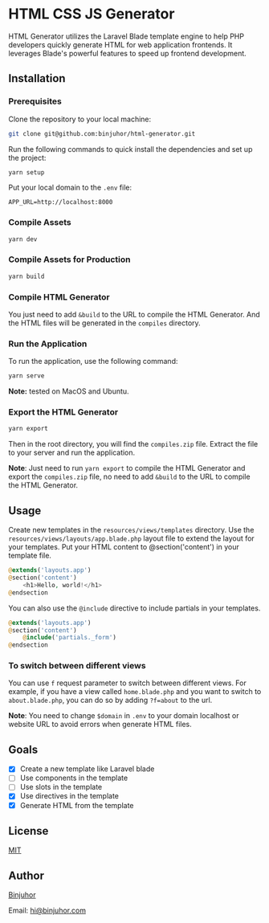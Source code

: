 # HTML CSS JS Generator
HTML Generator utilizes the Laravel Blade template engine to help PHP developers quickly generate HTML for web application frontends. It leverages Blade's powerful features to speed up frontend development.

## Installation

### Prerequisites
Clone the repository to your local machine:
```bash
git clone git@github.com:binjuhor/html-generator.git
```

Run the following commands to quick install the dependencies and set up the project:
```bash
yarn setup
```

Put your local domain to the `.env` file:
```env
APP_URL=http://localhost:8000
```

### Compile Assets
```bash
yarn dev
```

### Compile Assets for Production
```bash
yarn build
```

### Compile HTML Generator
You just need to add `&build` to the URL to compile the HTML Generator. And the HTML files will be generated in the `compiles` directory.

### Run the Application

To run the application, use the following command:
```bash
yarn serve
```
**Note:** tested on MacOS and Ubuntu.

### Export the HTML Generator
```bash
yarn export
```

Then in the root directory, you will find the `compiles.zip` file. Extract the file to your server and run the application.

**Note**: Just need to run `yarn export` to compile the HTML Generator and export the `compiles.zip` file, no need to add `&build` to the URL to compile the HTML Generator.

## Usage

Create new templates in the `resources/views/templates` directory. Use the `resources/views/layouts/app.blade.php` layout file to extend the layout for your templates.
Put your HTML content to @section('content') in your template file.

```php
@extends('layouts.app')
@section('content')
    <h1>Hello, world!</h1>
@endsection
```

You can also use the `@include` directive to include partials in your templates.

```php
@extends('layouts.app')
@section('content')
    @include('partials._form')
@endsection
```

### To switch between different views

You can use `f` request parameter to switch between different views. For example, if you have a view called `home.blade.php` and you want to switch to `about.blade.php`, you can do so by adding `?f=about` to the url.

**Note**: You need to change `$domain` in `.env` to your domain localhost or website URL to avoid errors when generate HTML files.

## Goals

- [x] Create a new template like Laravel blade
- [ ] Use components in the template
- [ ] Use slots in the template
- [x] Use directives in the template
- [x] Generate HTML from the template

## License
[MIT](https://choosealicense.com/licenses/mit/)

## Author
[Binjuhor](https://binjuhor.com)

Email: [hi@binjuhor.com](mailto:hi@binjuhor.com)

